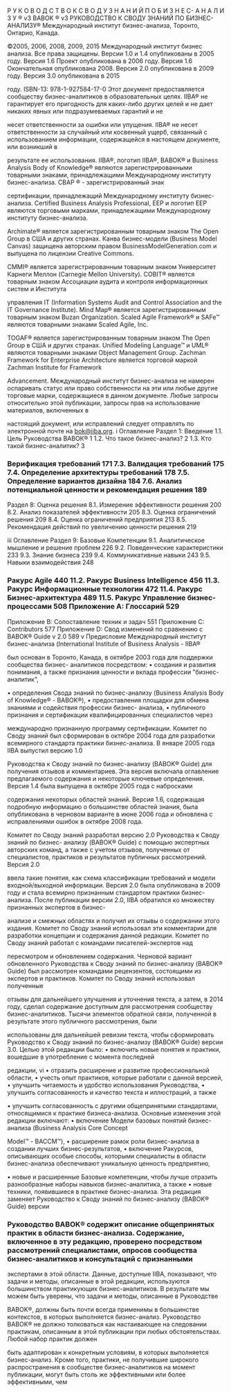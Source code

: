


Р У К О В О Д С Т В О  К  С В О Д У  З Н А Н И Й  П О Б И З Н Е С- А Н А Л И З У  ® v3 BABOK ® v3 РУКОВОДСТВО К СВОДУ ЗНАНИЙ ПО БИЗНЕС-АНАЛИЗУ® Международный институт бизнес-анализа, Торонто, Онтарио, Канада.

©2005, 2006, 2008, 2009, 2015 Международный институт бизнес анализа. Все права защищены. Версии 1.0 и 1.4 опубликованы в 2005 году. Версия 1.6 Проект опубликована в 2006 году. Версия 1.6 Окончательная опубликована 2008. Версия 2.0 опубликована в 2009 году. Версия 3.0 опубликована в 2015

году. ISBN-13: 978-1-927584-17-0 Этот документ предоставляется сообществу бизнес-аналитиков в образовательных целях. IIBA® не гарантирует его пригодность для каких-либо других целей и не дает никаких явных или подразумеваемых гарантий и не

несет ответственности за ошибки или упущения. IIBA® не несет ответственности за случайный или косвенный ущерб, связанный с использованием информации, содержащейся в настоящем документе, или возникший в

результате ее использования. IIBA®, логотип IIBA®, BABOK® и Business Analysis Body of Knowledge® являются зарегистрированными товарными знаками, принадлежащими Международному институту бизнес-анализа. CBAP ® - зарегистрированный знак

сертификации, принадлежащий Международному институту бизнес-анализа. Certified Business Analysis Professional, EEP и логотип EEP являются торговыми марками, принадлежащими Международному институту бизнес-анализа.

Archimate® является зарегистрированным товарным знаком The Open Group в США и других странах. Канва бизнес-модели (Business Model Canvas) защищена авторским правом BusinessModelGeneration.com и выпущена по лицензии Creative Commons.

CMMI® является зарегистрированным товарным знаком Университет Карнеги Меллон (Carnegie Mellon University). COBIT® является товарным знаком Ассоциации аудита и контроля информационных систем и Института

управления IT (Information Systems Audit and Control Association and the IT Governance Institute). Mind Map® является зарегистрированным товарным знаком Buzan Organization. Scaled Agile Framework® и SAFe™ являются товарными знаками Scaled Agile, Inc.

TOGAF® является зарегистрированным товарным знаком The Open Group в США и других странах. Unified Modeling Language™ и UML® являются товарными знаками Object Management Group. Zachman Framework for Enterprise Architecture является торговой маркой Zachman Institute for Framework

Advancement. Международный институт бизнес-анализа не намерен оспаривать статус или право собственности на эти или любые другие торговые марки, содержащиеся в данном документе. Любые запросы относительно этой публикации, запросы прав на использование материалов, включенных в

настоящий документ, или исправлений следует отправлять по электронной почте на bok@iiba.org. i Оглавление Раздел 1: Введение 1.1. Цель Руководства ВАВОК® 1 1.2. Что такое бизнес-анализ? 2 1.3. Кто такой бизнес-аналитик? 3


### Верификация требований 171 7.3. Валидация требований 175 7.4. Определение архитектуры требований 178 7.5. Определение вариантов дизайна 184 7.6. Анализ потенциальной ценности и рекомендация решения 189

Раздел 8: Оценка решения 8.1. Измерение эффективности решения 200 8.2. Анализ показателей эффективности 205 8.3. Оценка ограничений решения 209 8.4. Оценка ограничений предприятия 213 8.5. Рекомендация действий по увеличению ценности решения 219

iii Оглавление Раздел 9: Базовые Компетенции 9.1. Аналитическое мышление и решение проблем 226 9.2. Поведенческие характеристики 233 9.3. Знание бизнеса 239 9.4. Коммуникативные навыки 243 9.5. Навыки взаимодействия 248


### Ракурс Agile 440 11.2. Ракурс Business Intelligence 456 11.3. Ракурс Информационные технологии 472 11.4. Ракурс Бизнес-архитектура 489 11.5. Ракурс Управление бизнес-процессами 508 Приложение А: Глоссарий 529

Приложение B: Сопоставление техник и задач 551 Приложение C: Contributors 577 Приложение D: Свод изменений по сравнению с BABOK® Guide v 2.0 589 v Предисловие Международный институт бизнес-анализа (International Institute of Business Analysis - IIBA®

был основан в Торонто, Канада, в октябре 2003 года для поддержки сообщества бизнес- аналитиков посредством: • создания и развития понимания, а также признания ценности и вклада профессии "бизнес-аналитик",

• определения Свода знаний по бизнес-анализу (Business Analysis Body of Knowledge® - BABOK®), • предоставления площадки для обмена знаниями и содействия профессии бизнес- анализа, • публичного признания и сертификации квалифицированных специалистов через

международно признанную программу сертификации. Комитет по Своду знаний был сформирован в октябре 2004 года для разработки всемирного стандарта практики бизнес-анализа. В январе 2005 года IIBA выпустил версию 1.0

Руководства к Своду знаний по бизнес-анализу (BABOK® Guide) для получения отзывов и комментариев. Эта версия включала оглавление предлагаемого содержания и некоторые ключевые определения. Версия 1.4 была выпущена в октябре 2005 года с набросками

содержания некоторых областей знаний. Версия 1.6, содержащая подробную информацию о большинстве областей знания, была опубликована в черновом варианте в июне 2006 года и обновлена с исправлениями ошибок в октябре 2008 года.

Комитет по Своду знаний разработал версию 2.0 Руководства к Своду знаний по бизнес- анализу  (BABOK® Guide) с помощью экспертных авторских команд, а также с учетом отзывов, полученных от специалистов, практиков и результатов публичных рассмотрений. Версия 2.0

ввела такие понятия, как схема классификации требований и модели входной/выходной информации. Версия 2.0 была опубликована в 2009 году и стала всемирно признанным стандартом практики бизнес-анализа. После публикации версии 2.0, IIBA обратился ко множеству признанных экспертов в бизнес-

анализе и смежных областях и получил их отзывы о содержании этого издания. Комитет по Своду знаний использовал эти комментарии для разработки концепции и содержания данной редакции. Комитет по Своду знаний работал с командами писателей-экспертов над

пересмотром и обновлением содержания. Черновой вариант обновленного Руководства к Своду знаний по бизнес-анализу (BABOK® Guide) был рассмотрен командами рецензентов, состоящими из экспертов и практиков. Комитет по Своду знаний использовал полученные

отзывы для дальнейшего улучшения и уточнения текста, а затем, в 2014 году, сделал содержание доступным для рассмотрения сообществу бизнес-аналитиков. Тысячи элементов обратной связи, полученной в результате этого публичного рассмотрения, были

использованы для дальнейшей ревизии текста, чтобы сформировать Руководство к Своду знаний по бизнес-анализу (BABOK®  Guide) версии 3.0. Целью этой редакции было: • включить новые понятия и практики, вошедшие в употребление с момента последней

редакции, vi • отразить расширение и развитие профессиональной области, • учесть опыт практиков, которые работали с данной версией, • улучшить читаемость и удобство использования Руководства, • улучшить согласованность и качество текста и иллюстраций, а также

• улучшить согласованность с другими общепринятыми стандартами, относящимися к практике бизнеса-анализа. Основные изменения этой редакции включают: • включение Модели базовых понятий бизнес-анализа (Business Analysis Core Concept

Model™ - BACCM™), • расширение рамок роли бизнес-анализа в создании лучших бизнес-результатов, • включение Ракурсов, описывающих особые способы, которыми специалисты в области бизнес-анализа обеспечивают уникальную ценность предприятию,

• новые и расширенные Базовые компетенции, чтобы лучше отразить разнообразные наборы навыков бизнес-аналитика, а также • новые техники, появившиеся в практике бизнес-анализа. Эта редакция заменяет Руководство к Своду знаний по бизнес-анализу (BABOK® Guide) версии


### Руководство BABOK® содержит описание общепринятых практик в области бизнес-анализа. Содержание, включенное в эту редакцию, проверено посредством рассмотрений специалистами, опросов сообщества бизнес-аналитиков и консультаций с признанными

экспертами в этой области. Данные, доступные IIBA, показывают, что задачи и методы, описанные в этой редакции, используются большинством практикующих бизнес-аналитиков. В результате мы можем быть уверены, что задачи и методы, описанные в Руководстве

BABOK®, должны быть почти всегда применимы в большинстве контекстов, в которых выполняется бизнес-анализ. Руководство BABOK®  не должно толковаться как настаивающее на следовании практикам, описанным в этой публикации при любых обстоятельствах. Любой набор практик должен

быть адаптирован к конкретным условиям, в которых выполняется бизнес-анализ. Кроме того, практики, не получившие широкого распространения в сообществе бизнес-аналитиков на момент публикации, могут быть столь же эффективными или более эффективными, чем

